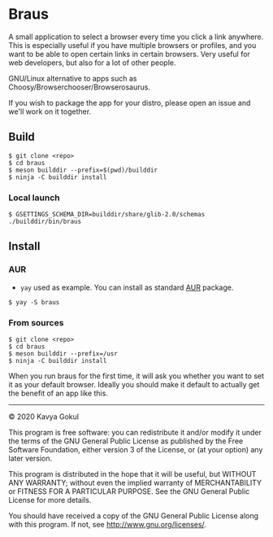# Braus
A small application to select a browser every time you click a link anywhere. This is especially useful if you have multiple browsers or profiles, and you want to be able to open certain links in certain browsers. Very useful for web developers, but also for a lot of other people.

GNU/Linux alternative to apps such as Choosy/Browserchooser/Browserosaurus.

If you wish to package the app for your distro, please open an issue and we'll work on it together.

## Build
```
$ git clone <repo>
$ cd braus
$ meson builddir --prefix=$(pwd)/builddir
$ ninja -C builddir install
```

### Local launch
```
$ GSETTINGS_SCHEMA_DIR=builddir/share/glib-2.0/schemas ./builddir/bin/braus 
```

## Install

### AUR
* `yay` used as example. You can install as standard [AUR](https://wiki.archlinux.org/index.php/Arch_User_Repository) package.
```
$ yay -S braus
```

### From sources
```
$ git clone <repo>
$ cd braus
$ meson builddir --prefix=/usr
$ ninja -C builddir install
```

When you run braus for the first time, it will ask you whether you want to set it as your default browser. Ideally you should make it default to actually get the benefit of an app like this.

---------------

© 2020 Kavya Gokul

This program is free software: you can redistribute it and/or modify it under the terms of the GNU General Public License as published by
the Free Software Foundation, either version 3 of the License, or
(at your option) any later version.

This program is distributed in the hope that it will be useful,
but WITHOUT ANY WARRANTY; without even the implied warranty of
MERCHANTABILITY or FITNESS FOR A PARTICULAR PURPOSE.  See the
GNU General Public License for more details.

You should have received a copy of the GNU General Public License
along with this program.  If not, see <http://www.gnu.org/licenses/>.

